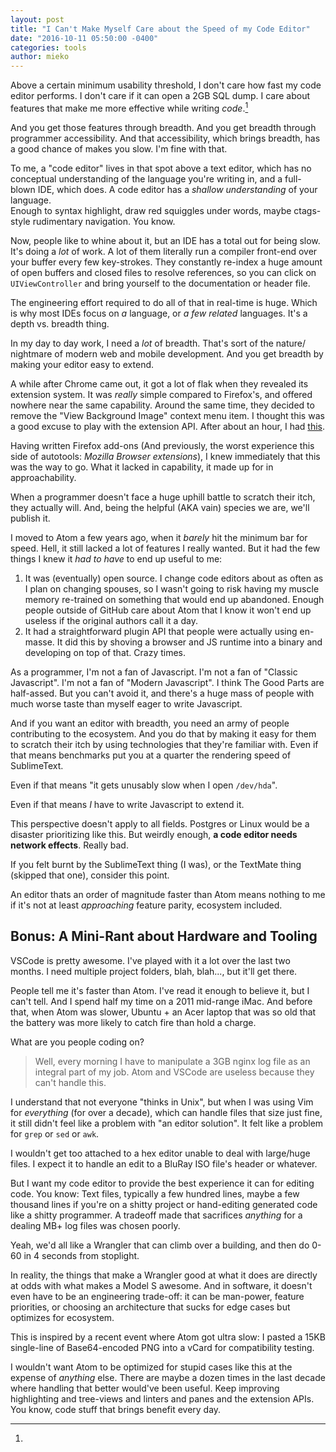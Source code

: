 ```yaml
---
layout: post
title: "I Can't Make Myself Care about the Speed of my Code Editor"
date: "2016-10-11 05:50:00 -0400"
categories: tools
author: mieko
---
```


Above a certain minimum usability threshold, I don't care how fast my code
editor performs.  I don't care if it can open a 2GB SQL dump.  I care about
features that make me more effective while writing *code*.[^1]

And you get those features through breadth.  And you get breadth through
programmer accessibility.  And that accessibility, which brings breadth, has a
good chance of makes you slow.  I'm fine with that.

To me, a "code editor" lives in that spot above a text editor, which has no
conceptual understanding of the language you're writing in, and a full-blown
IDE, which does.  A code editor has a *shallow understanding* of your language.  
Enough to syntax highlight, draw red squiggles under words, maybe ctags-style
rudimentary navigation.  You know.

Now, people like to whine about it, but an IDE has a total out for being slow.
It's doing a *lot* of work.  A lot of them literally run a compiler front-end
over your buffer every few key-strokes.  They constantly re-index a huge amount
of open buffers and closed files to resolve references, so you can click on
`UIViewController` and bring yourself to the documentation or header file.

The engineering effort required to do all of that in real-time is huge.  Which
is why most IDEs focus on *a* language, or *a few related* languages.  It's a
depth vs. breadth thing.

In my day to day work, I need a *lot* of breadth.  That's sort of the nature/
nightmare of modern web and mobile development.  And you get breadth by making
your editor easy to extend.

A while after Chrome came out, it got a lot of flak when they revealed its
extension system.  It was *really* simple compared to Firefox's, and offered
nowhere near the same capability.  Around the same time, they decided to
remove the "View Background Image" context menu item.  I thought this was a
good excuse to play with the extension API.  After about an hour, I had
[this](https://gist.github.com/mieko/a6a16d239d8179fd8b771322dfa4706f).

Having written Firefox add-ons (And previously, the worst experience this side
of autotools: *Mozilla Browser extensions*), I knew immediately that this was
the way to go.  What it lacked in capability, it made up for in approachability.  

When a programmer doesn't face a huge uphill battle to scratch their itch, they
actually will.  And, being the helpful (AKA vain) species we are, we'll
publish it.

I moved to Atom a few years ago, when it *barely* hit the minimum bar for
speed.  Hell, it still lacked a lot of features I really wanted.  But it had
the few things I knew it *had to have* to end up useful to me:

  1. It was (eventually) open source.  I change code editors about as often as
     I plan on changing spouses, so I wasn't going to risk having my muscle
     memory re-trained on something that would end up abandoned.  Enough people
     outside of GitHub care about Atom that I know it won't end up useless if
     the original authors call it a day.
  2. It had a straightforward plugin API that people were actually using
     en-masse.  It did this by shoving a browser and JS runtime into a binary
     and developing on top of that.  Crazy times.

As a programmer, I'm not a fan of Javascript.  I'm not a fan of "Classic
Javascript".  I'm not a fan of "Modern Javascript".  I think The Good Parts are
half-assed.  But you can't avoid it, and there's a huge mass of people with
much worse taste than myself eager to write Javascript.

And if you want an editor with breadth, you need an army of people contributing
to the ecosystem.  And you do that by making it easy for them to scratch their
itch by using technologies that they're familiar with.  Even if that means
benchmarks put you at a quarter the rendering speed of SublimeText.

Even if that means "it gets unusably slow when I open `/dev/hda`".

Even if that means *I* have to write Javascript to extend it.

This perspective doesn't apply to all fields.  Postgres or Linux would be a
disaster prioritizing like this.  But weirdly enough, **a code editor needs
network effects**.  Really bad.

If you felt burnt by the SublimeText thing (I was), or the TextMate thing
(skipped that one), consider this point.

An editor thats an order of magnitude faster than Atom means nothing to me if
it's not at least *approaching* feature parity, ecosystem included.

## Bonus: A Mini-Rant about Hardware and Tooling

VSCode is pretty awesome.  I've played with it a lot over the last two months.
I need multiple project folders, blah, blah..., but it'll get there.

People tell me it's faster than Atom.  I've read it enough to believe it, but
I can't tell.  And I spend half my time on a 2011 mid-range iMac.  And before
that, when Atom was slower, Ubuntu + an Acer laptop that was so old that the
battery was more likely to catch fire than hold a charge.

What are you people coding on?

  > Well, every morning I have to manipulate a 3GB nginx log file as an
  > integral part of my job.  Atom and VSCode are useless because they can't
  > handle this.

I understand that not everyone "thinks in Unix", but when I was using Vim for
*everything* (for over a decade), which can handle files that size just fine,
it still didn't feel like a problem with "an editor solution".  It felt like a
problem for `grep` or `sed` or `awk`.

I wouldn't get too attached to a hex editor unable to deal with large/huge
files.  I expect it to handle an edit to a BluRay ISO file's header or
whatever.

But I want my code editor to provide the best experience it can for editing
code.  You know: Text files, typically a few hundred lines, maybe a few thousand
lines if you're on a shitty project or hand-editing generated code like a shitty
programmer.  A tradeoff made that sacrifices *anything*  for a dealing MB+
log files was chosen poorly.

Yeah, we'd all like a Wrangler that can climb over a building, and then do 0-60
in 4 seconds from stoplight.

In reality, the things that make a Wrangler good at what it does are directly at
odds with what makes a Model S awesome.  And in software, it doesn't even have
to be an engineering trade-off: it can be man-power, feature priorities, or
choosing an architecture that sucks for edge cases but optimizes for ecosystem.

[^1]:
  This is inspired by a recent event where Atom got ultra slow: I pasted a 15KB
  single-line of Base64-encoded PNG into a vCard for compatibility testing.

  I wouldn't want Atom to be optimized for stupid cases like this at the
  expense of *anything* else.  There are maybe a dozen times in the last decade
  where handling that better would've been useful.  Keep improving highlighting
  and tree-views and linters and panes and the extension APIs.  You know, code
  stuff that brings benefit every day.
